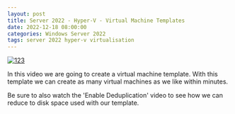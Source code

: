 ```yaml
---
layout: post
title: Server 2022 - Hyper-V - Virtual Machine Templates
date: 2022-12-18 08:00:00
categories: Windows Server 2022
tags: server 2022 hyper-v virtualisation
---
```


[![123](https://i9.ytimg.com/vi/14-tJsdW7LU/maxresdefault.jpg?v=639dacb5&sqp=CNypyp0G&rs=AOn4CLDcgK3zXDT8wRb3-hGu7G_mHRtUWQ)](https://youtu.be/14-tJsdW7LU)

In this video we are going to create a virtual machine template.
With this template we can create as many virtual machines as we like within minutes.

Be sure to also watch the 'Enable Deduplication' video to see how we can reduce to disk space used with our template.


